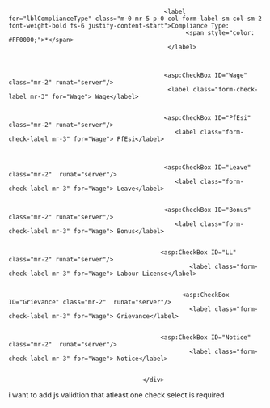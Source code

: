   <div class="form-group col-md-12 mb-1">

                                               <label for="lblComplianceType" class="m-0 mr-5 p-0 col-form-label-sm col-sm-2  font-weight-bold fs-6 justify-content-start">Compliance Type:
                                                     <span style="color: #FF0000;">*</span>
                                                </label>



                                               <asp:CheckBox ID="Wage" class="mr-2" runat="server"/>
                                                <label class="form-check-label mr-3" for="Wage"> Wage</label>
                                           

                                               <asp:CheckBox ID="PfEsi" class="mr-2" runat="server"/>
                                                  <label class="form-check-label mr-3" for="Wage"> PfEsi</label>
                                             


                                               <asp:CheckBox ID="Leave" class="mr-2"  runat="server"/>
                                                  <label class="form-check-label mr-3" for="Wage"> Leave</label>
                                             

                                               <asp:CheckBox ID="Bonus" class="mr-2" runat="server"/>
                                                  <label class="form-check-label mr-3" for="Wage"> Bonus</label>
                                             

                                              <asp:CheckBox ID="LL" class="mr-2" runat="server"/>
                                                      <label class="form-check-label mr-3" for="Wage"> Labour License</label>
                                                  

                                                    <asp:CheckBox ID="Grievance" class="mr-2"  runat="server"/>
                                                      <label class="form-check-label mr-3" for="Wage"> Grievance</label>
                                            

                                              <asp:CheckBox ID="Notice" class="mr-2"  runat="server"/>
                                                      <label class="form-check-label mr-3" for="Wage"> Notice</label>
                                                  

                                         </div>
i want to add js validtion that atleast one check select is required

